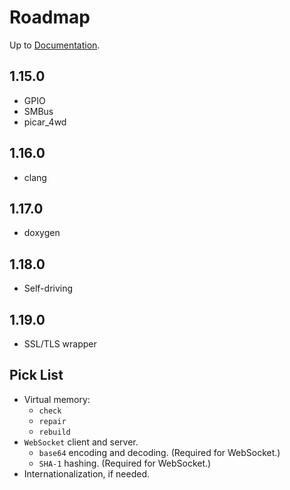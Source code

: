 # Roadmap

Up to [Documentation](README.md).

## 1.15.0
- GPIO
- SMBus
- picar_4wd

## 1.16.0
- clang

## 1.17.0
- doxygen

## 1.18.0
- Self-driving

## 1.19.0
- SSL/TLS wrapper

## Pick List
- Virtual memory:
  - `check`
  - `repair`
  - `rebuild`
- `WebSocket` client and server.
  - `base64` encoding and decoding. (Required for WebSocket.)
  - `SHA-1` hashing. (Required for WebSocket.)
- Internationalization, if needed.
